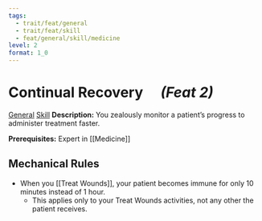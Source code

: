 ```yaml
---
tags:
  - trait/feat/general
  - trait/feat/skill
  - feat/general/skill/medicine
level: 2
format: 1_0
---
```

# Continual Recovery &emsp;*(Feat 2)*

[General](General.md "Feat Trait") [Skill](Skill.md "Feat Trait") 
**Description:** You zealously monitor a patient’s progress to administer treatment faster.

**Prerequisites:** Expert in [[Medicine]]

## Mechanical Rules

- When you [[Treat Wounds]], your patient becomes immune for only 10 minutes instead of 1 hour.
	- This applies only to your Treat Wounds activities, not any other the patient receives.

